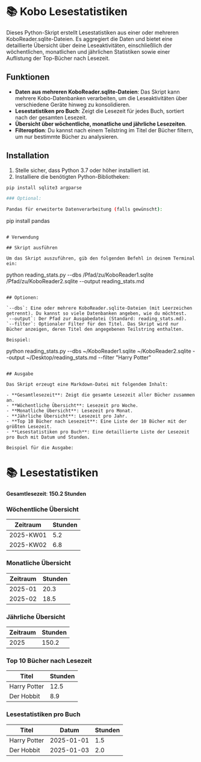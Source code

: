 # 📚 Kobo Lesestatistiken

Dieses Python-Skript erstellt Lesestatistiken aus einer oder mehreren KoboReader.sqlite-Dateien. Es aggregiert die Daten und bietet eine detaillierte Übersicht über deine Leseaktivitäten, einschließlich der wöchentlichen, monatlichen und jährlichen Statistiken sowie einer Auflistung der Top-Bücher nach Lesezeit.

## Funktionen

- **Daten aus mehreren KoboReader.sqlite-Dateien**: Das Skript kann mehrere Kobo-Datenbanken verarbeiten, um die Leseaktivitäten über verschiedene Geräte hinweg zu konsolidieren.
- **Lesestatistiken pro Buch**: Zeigt die Lesezeit für jedes Buch, sortiert nach der gesamten Lesezeit.
- **Übersicht über wöchentliche, monatliche und jährliche Lesezeiten**.
- **Filteroption**: Du kannst nach einem Teilstring im Titel der Bücher filtern, um nur bestimmte Bücher zu analysieren.

## Installation

1. Stelle sicher, dass Python 3.7 oder höher installiert ist.
2. Installiere die benötigten Python-Bibliotheken:

```bash
pip install sqlite3 argparse

### Optional:

Pandas für erweiterte Datenverarbeitung (falls gewünscht):

```
pip install pandas
```

# Verwendung

## Skript ausführen

Um das Skript auszuführen, gib den folgenden Befehl in deinem Terminal ein:

```
python reading_stats.py --dbs /Pfad/zu/KoboReader1.sqlite /Pfad/zu/KoboReader2.sqlite --output reading_stats.md
```

## Optionen:

`--dbs`: Eine oder mehrere KoboReader.sqlite-Dateien (mit Leerzeichen getrennt). Du kannst so viele Datenbanken angeben, wie du möchtest.
`--output`: Der Pfad zur Ausgabedatei (Standard: reading_stats.md).
`--filter`: Optionaler Filter für den Titel. Das Skript wird nur Bücher anzeigen, deren Titel den angegebenen Teilstring enthalten.

Beispiel:

```
python reading_stats.py --dbs ~/KoboReader1.sqlite ~/KoboReader2.sqlite --output ~/Desktop/reading_stats.md --filter "Harry Potter"
```

## Ausgabe

Das Skript erzeugt eine Markdown-Datei mit folgendem Inhalt:

- **Gesamtlesezeit**: Zeigt die gesamte Lesezeit aller Bücher zusammen an.
- **Wöchentliche Übersicht**: Lesezeit pro Woche.
- **Monatliche Übersicht**: Lesezeit pro Monat.
- **Jährliche Übersicht**: Lesezeit pro Jahr.
- **Top 10 Bücher nach Lesezeit**: Eine Liste der 10 Bücher mit der größten Lesezeit.
- **Lesestatistiken pro Buch**: Eine detaillierte Liste der Lesezeit pro Buch mit Datum und Stunden.

Beispiel für die Ausgabe:

```
# 📚 Lesestatistiken

**Gesamtlesezeit**: **150.2 Stunden**

### Wöchentliche Übersicht

| Zeitraum | Stunden |
|----------|---------|
| 2025-KW01 | 5.2     |
| 2025-KW02 | 6.8     |

### Monatliche Übersicht

| Zeitraum | Stunden |
|----------|---------|
| 2025-01   | 20.3     |
| 2025-02   | 18.5     |

### Jährliche Übersicht

| Zeitraum | Stunden |
|----------|---------|
| 2025     | 150.2    |

### Top 10 Bücher nach Lesezeit

| Titel              | Stunden |
|--------------------|---------|
| Harry Potter       | 12.5    |
| Der Hobbit         | 8.9     |

### Lesestatistiken pro Buch

| Titel            | Datum       | Stunden |
|------------------|-------------|---------|
| Harry Potter     | 2025-01-01  | 1.5     |
| Der Hobbit       | 2025-01-03  | 2.0     |
```

